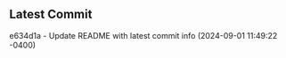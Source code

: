 
## Latest Commit
e634d1a - Update README with latest commit info (2024-09-01 11:49:22 -0400) <Yunxi-Zhou>

